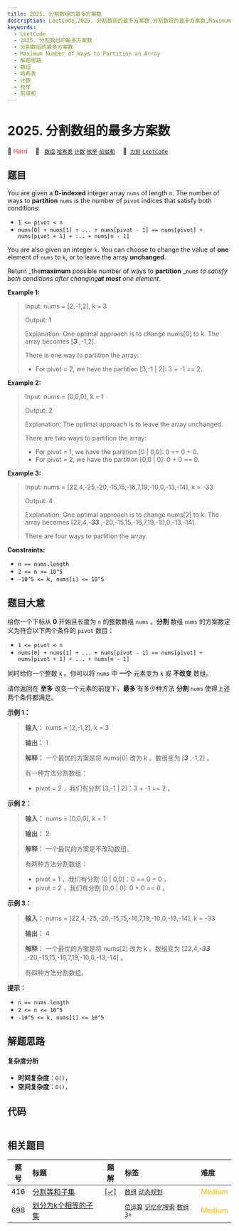 ```yaml
---
title: 2025. 分割数组的最多方案数
description: LeetCode,2025. 分割数组的最多方案数,分割数组的最多方案数,Maximum Number of Ways to Partition an Array,解题思路,数组,哈希表,计数,枚举,前缀和
keywords:
  - LeetCode
  - 2025. 分割数组的最多方案数
  - 分割数组的最多方案数
  - Maximum Number of Ways to Partition an Array
  - 解题思路
  - 数组
  - 哈希表
  - 计数
  - 枚举
  - 前缀和
---
```


# 2025. 分割数组的最多方案数

🔴 <font color=#ff334b>Hard</font>&emsp; 🔖&ensp; [`数组`](/tag/array.md) [`哈希表`](/tag/hash-table.md) [`计数`](/tag/counting.md) [`枚举`](/tag/enumeration.md) [`前缀和`](/tag/prefix-sum.md)&emsp; 🔗&ensp;[`力扣`](https://leetcode.cn/problems/maximum-number-of-ways-to-partition-an-array) [`LeetCode`](https://leetcode.com/problems/maximum-number-of-ways-to-partition-an-array)

## 题目

You are given a **0-indexed** integer array `nums` of length `n`. The number
of ways to **partition** `nums` is the number of `pivot` indices that satisfy
both conditions:

  * `1 <= pivot < n`
  * `nums[0] + nums[1] + ... + nums[pivot - 1] == nums[pivot] + nums[pivot + 1] + ... + nums[n - 1]`

You are also given an integer `k`. You can choose to change the value of
**one** element of `nums` to `k`, or to leave the array **unchanged**.

Return _the**maximum** possible number of ways to **partition** _`nums` _to
satisfy both conditions after changing**at most** one element_.



**Example 1:**

> Input: nums = [2,-1,2], k = 3
> 
> Output: 1
> 
> Explanation: One optimal approach is to change nums[0] to k. The array becomes [**_3_** ,-1,2].
> 
> There is one way to partition the array:
> - For pivot = 2, we have the partition [3,-1 | 2]: 3 + -1 == 2.

**Example 2:**

> Input: nums = [0,0,0], k = 1
> 
> Output: 2
> 
> Explanation: The optimal approach is to leave the array unchanged.
> 
> There are two ways to partition the array:
> - For pivot = 1, we have the partition [0 | 0,0]: 0 == 0 + 0.
> - For pivot = 2, we have the partition [0,0 | 0]: 0 + 0 == 0.

**Example 3:**

> Input: nums = [22,4,-25,-20,-15,15,-16,7,19,-10,0,-13,-14], k = -33
> 
> Output: 4
> 
> Explanation: One optimal approach is to change nums[2] to k. The array becomes [22,4,_**-33**_ ,-20,-15,15,-16,7,19,-10,0,-13,-14].
> 
> There are four ways to partition the array.

**Constraints:**

  * `n == nums.length`
  * `2 <= n <= 10^5`
  * `-10^5 <= k, nums[i] <= 10^5`


## 题目大意

给你一个下标从 **0**  开始且长度为 `n` 的整数数组 `nums` 。**分割**  数组 `nums` 的方案数定义为符合以下两个条件的
`pivot` 数目：

  * `1 <= pivot < n`
  * `nums[0] + nums[1] + ... + nums[pivot - 1] == nums[pivot] + nums[pivot + 1] + ... + nums[n - 1]`

同时给你一个整数 `k` 。你可以将 `nums` 中 **一个**  元素变为 `k` 或 **不改变**  数组。

请你返回在 **至多**  改变一个元素的前提下，**最多**  有多少种方法 **分割**  `nums` 使得上述两个条件都满足。



**示例 1：**

> 
> 
> 
> 
> 
> **输入：** nums = [2,-1,2], k = 3
> 
> **输出：** 1
> 
> **解释：** 一个最优的方案是将 nums[0] 改为 k 。数组变为 [_**3**_ ,-1,2] 。
> 
> 有一种方法分割数组：
> - pivot = 2 ，我们有分割 [3,-1 | 2]：3 + -1 == 2 。
> 
> 

**示例 2：**

> 
> 
> 
> 
> 
> **输入：** nums = [0,0,0], k = 1
> 
> **输出：** 2
> 
> **解释：** 一个最优的方案是不改动数组。
> 
> 有两种方法分割数组：
> - pivot = 1 ，我们有分割 [0 | 0,0]：0 == 0 + 0 。
> - pivot = 2 ，我们有分割 [0,0 | 0]: 0 + 0 == 0 。
> 
> 

**示例 3：**

> 
> 
> 
> 
> 
> **输入：** nums = [22,4,-25,-20,-15,15,-16,7,19,-10,0,-13,-14], k = -33
> 
> **输出：** 4
> 
> **解释：** 一个最优的方案是将 nums[2] 改为 k 。数组变为 [22,4,_**-33**_ ,-20,-15,15,-16,7,19,-10,0,-13,-14] 。
> 
> 有四种方法分割数组。
> 
> 



**提示：**

  * `n == nums.length`
  * `2 <= n <= 10^5`
  * `-10^5 <= k, nums[i] <= 10^5`


## 解题思路

#### 复杂度分析

- **时间复杂度**：`O()`，
- **空间复杂度**：`O()`，

## 代码

```javascript

```

## 相关题目

<!-- prettier-ignore -->
| 题号 | 标题 | 题解 | 标签 | 难度 |
| :------: | :------ | :------: | :------ | :------ |
| 416 | [分割等和子集](https://leetcode.com/problems/partition-equal-subset-sum) | [[✓]](/problem/0416.md) |  [`数组`](/tag/array.md) [`动态规划`](/tag/dynamic-programming.md) | <font color=#ffb800>Medium</font> |
| 698 | [划分为k个相等的子集](https://leetcode.com/problems/partition-to-k-equal-sum-subsets) |  |  [`位运算`](/tag/bit-manipulation.md) [`记忆化搜索`](/tag/memoization.md) [`数组`](/tag/array.md) `3+` | <font color=#ffb800>Medium</font> |